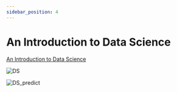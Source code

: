 ```yaml
---
sidebar_position: 4
---
```


# An Introduction to Data Science

[An Introduction to Data Science](http://www.saedsayad.com/)


![DS](/img/ov/ids.jpg)

![DS_predict](/img/ov/DM_map_predict_1.png)
